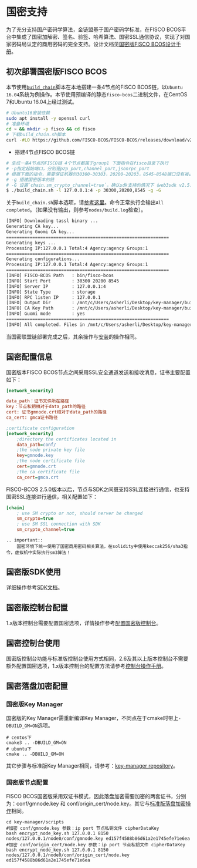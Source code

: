 # 国密支持

为了充分支持国产密码学算法，金链盟基于国产密码学标准，在FISCO BCOS平台中集成了国密加解密、签名、验签、哈希算法、国密SSL通信协议，实现了对国家密码局认定的商用密码的完全支持。设计文档见[国密版FISCO BCOS设计手册](../design/features/guomi.md)。

## 初次部署国密版FISCO BCOS

本节使用[`build_chain`](build_chain.md)脚本在本地搭建一条4节点的FISCO BCOS链，以`Ubuntu 16.04`系统为例操作。本节使用预编译的静态`fisco-bcos`二进制文件，在CentOS 7和Ubuntu 16.04上经过测试。

```bash
# Ubuntu16安装依赖
sudo apt install -y openssl curl
# 准备环境
cd ~ && mkdir -p fisco && cd fisco
# 下载build_chain.sh脚本
curl -#LO https://github.com/FISCO-BCOS/FISCO-BCOS/releases/download/v2.7.1/build_chain.sh && chmod u+x build_chain.sh
```

- 搭建4节点FISCO BCOS链

```bash
# 生成一条4节点的FISCO链 4个节点都属于group1 下面指令在fisco目录下执行
# -p指定起始端口，分别是p2p_port,channel_port,jsonrpc_port
# 根据下面的指令，需要保证机器的30300~30303，20200~20203，8545~8548端口没有被占用
# -g 搭建国密版本的链
# -G 设置`chain.sm_crypto_channel=true`。确认sdk支持的情况下（web3sdk v2.5.0+），可以指定-G参数，连接也使用国密SSL
$ ./build_chain.sh -l 127.0.0.1:4 -p 30300,20200,8545 -g -G
```

关于`build_chain.sh`脚本选项，请[参考这里](build_chain.md)。命令正常执行会输出`All completed`。（如果没有输出，则参考`nodes/build.log`检查）。

```bash
[INFO] Downloading tassl binary ...
Generating CA key...
Generating Guomi CA key...
==============================================================
Generating keys ...
Processing IP:127.0.0.1 Total:4 Agency:agency Groups:1
==============================================================
Generating configurations...
Processing IP:127.0.0.1 Total:4 Agency:agency Groups:1
==============================================================
[INFO] FISCO-BCOS Path   : bin/fisco-bcos
[INFO] Start Port        : 30300 20200 8545
[INFO] Server IP         : 127.0.0.1:4
[INFO] State Type        : storage
[INFO] RPC listen IP     : 127.0.0.1
[INFO] Output Dir        : /mnt/c/Users/asherli/Desktop/key-manager/build/nodes
[INFO] CA Key Path       : /mnt/c/Users/asherli/Desktop/key-manager/build/nodes/gmcert/ca.key
[INFO] Guomi mode        : yes
==============================================================
[INFO] All completed. Files in /mnt/c/Users/asherli/Desktop/key-manager/build/nodes
```

当国密联盟链部署完成之后，其余操作与[安装](../installation.md)的操作相同。

## 国密配置信息

国密版本FISCO BCOS节点之间采用SSL安全通道发送和接收消息，证书主要配置如下：

```ini
[network_security]

data_path：证书文件所在路径
key：节点私钥相对于data_path的路径
cert: 证书gmnode.crt相对于data_path的路径
ca_cert: gmca证书路径

;certificate configuration
[network_security]
    ;directory the certificates located in
    data_path=conf/
    ;the node private key file
    key=gmnode.key
    ;the node certificate file
    cert=gmnode.crt
    ;the ca certificate file
    ca_cert=gmca.crt
```

FISCO-BCOS 2.5.0版本以后，节点与SDK之间既支持SSL连接进行通信，也支持国密SSL连接进行通信，相关配置如下：

```ini
[chain]
    ; use SM crypto or not, should nerver be changed
    sm_crypto=true
    ; use SM SSL connection with SDK
    sm_crypto_channel=true
```


```eval_rst
.. important::
    国密环境下统一使用了国密商用密码相关算法，在solidity中使用keccak256/sha3指令，虚拟机中实际执行sm3算法！
```

## 国密版SDK使用

详细操作参考[SDK文档](../sdk/java_sdk.html#id10)。

## 国密版控制台配置

1.x版本控制台需要配置国密选项，详情操作参考[配置国密版控制台](../manual/console.html#id11)。

## 国密控制台使用

国密版控制台功能与标准版控制台使用方式相同，2.6及其以上版本控制台不需要额外配置国密选项，1.x版本控制台的配置方法请参考[控制台操作手册](../manual/console.html#id11)。

## 国密落盘加密配置

### 国密版Key Manager

国密版的Key Manager需重新编译Key Manager，不同点在于cmake时带上``` -DBUILD_GM=ON ```选项。

``` shell
# centos下
cmake3 .. -DBUILD_GM=ON
# ubuntu下
cmake .. -DBUILD_GM=ON
```

其它步骤与标准版Key Manager相同，请参考：[key-manager repository](https://github.com/FISCO-BCOS/key-manager)。

### 国密版节点配置

FISCO BCOS国密版采用双证书模式，因此落盘加密需要加密的两套证书，分别为：conf/gmnode.key 和 conf/origin_cert/node.key。其它与[标准版落盘加密操作](./storage_security.md)相同。

``` shell
cd key-manager/scripts
#加密 conf/gmnode.key 参数：ip port 节点私钥文件 cipherDataKey
bash encrypt_node_key.sh 127.0.0.1 8150 nodes/127.0.0.1/node0/conf/gmnode.key ed157f4588b86d61a2e1745efe71e6ea
#加密 conf/origin_cert/node.key 参数：ip port 节点私钥文件 cipherDataKey
bash encrypt_node_key.sh 127.0.0.1 8150 nodes/127.0.0.1/node0/conf/origin_cert/node.key ed157f4588b86d61a2e1745efe71e6ea
```
